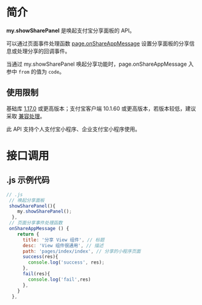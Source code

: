 # 简介

**my.showSharePanel** 是唤起支付宝分享面板的 API。

可以通过页面事件处理函数 [page.onShareAppMessage](https://opendocs.alipay.com/mini/framework/page-detail#%E9%A1%B5%E9%9D%A2%E4%BA%8B%E4%BB%B6%E5%A4%84%E7%90%86%E5%87%BD%E6%95%B0) 设置分享面板的分享信息或处理分享的回调事件。

当通过 my.showSharePanel 唤起分享功能时，page.onShareAppMessage 入参中 `from` 的值为 `code`。

## 使用限制

基础库 [1.17.0](https://opendocs.alipay.com/mini/framework/lib) 或更高版本；支付宝客户端 10.1.60 或更高版本，若版本较低，建议采取 [兼容处理](/mini/framework/compatibility)。

此 API 支持个人支付宝小程序、企业支付宝小程序使用。

# 接口调用

## .js 示例代码

```javascript
// .js
 // 唤起分享面板
 showSharePanel(){
    my.showSharePanel();
  },
 // 页面分享事件处理函数
 onShareAppMessage () {
    return {
      title: '分享 View 组件', // 标题
      desc: 'View 组件很通用', // 描述
      path: 'pages/index/index', // 分享的小程序页面
      success(res){
        console.log('success', res);
      },
      fail(res){
        console.log('fail',res)
      },
    }
  },
```
